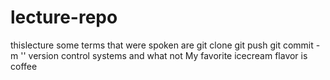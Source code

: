 # lecture-repo
thislecture some terms that were spoken are
git clone
git push 
git commit -m ''
version control systems and what not 
My favorite icecream flavor is coffee